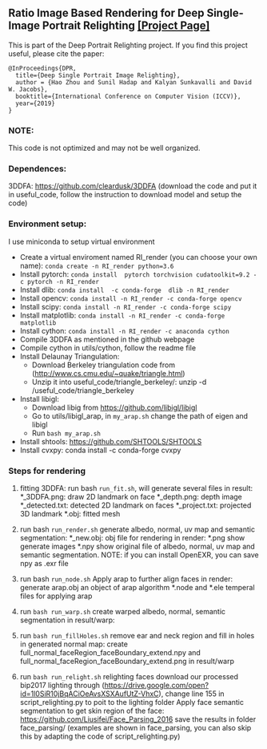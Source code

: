 <!--<h3><b>Data PrepareR</b></h3>-->
## <b>Ratio Image Based Rendering for Deep Single-Image Portrait Relighting</b> [[Project Page]](http://zhhoper.github.io/dpr.html) <br>
This is part of the Deep Portrait Relighting project. If you find this project useful, please cite the paper:
```
@InProceedings{DPR, 
  title={Deep Single Portrait Image Relighting},
  author = {Hao Zhou and Sunil Hadap and Kalyan Sunkavalli and David W. Jacobs},
  booktitle={International Conference on Computer Vision (ICCV)},
  year={2019}
}
```

### NOTE:
This code is not optimized and may not be well organized. 

### Dependences:
3DDFA: https://github.com/cleardusk/3DDFA (download the code and put it in useful_code, follow the instruction to download model and setup the code)

### Environment setup:
I use miniconda to setup virtual environment
* Create a virtual enviroment named RI_render (you can choose your own name): `conda create -n RI_render python=3.6`
* Install pytorch: `conda install  pytorch torchvision cudatoolkit=9.2 -c pytorch -n RI_render`
* Install dlib: `conda install  -c conda-forge  dlib -n RI_render`
* Install opencv: `conda install -n RI_render -c conda-forge opencv`
* Install scipy: `conda install -n RI_render -c conda-forge scipy`
* Install matplotlib: `conda install -n RI_render -c conda-forge matplotlib`
* Install cython: `conda install -n RI_render -c anaconda cython`
* Compile 3DDFA as mentioned in the github webpage
* Compile cython in utils/cython, follow the readme file
* Install Delaunay Triangulation:
    * Download Berkeley triangulation code from (http://www.cs.cmu.edu/~quake/triangle.html)
    * Unzip it into useful_code/triangle_berkeley/: unzip <path to the zip file> -d <path to the root>/useful_code/triangle_berkeley
* Install libigl: 
    * Download libig from https://github.com/libigl/libigl
    * Go to utils/libigl_arap, in `my_arap.sh` change the path of eigen and libigl
    * Run `bash my_arap.sh`
* Install shtools: https://github.com/SHTOOLS/SHTOOLS
* Install cvxpy: conda install -c conda-forge cvxpy

### Steps for rendering
1.  fitting 3DDFA: run bash `run_fit.sh`, will generate several files in result:
        *_3DDFA.png: draw 2D landmark on face
        *_depth.png: depth image
        *_detected.txt: detected 2D landmark on faces
        *_project.txt: projected 3D landmark
        *.obj: fitted mesh

2.  run bash `run_render.sh`
         generate albedo, normal, uv map and semantic segmentation:
         *_new.obj: obj file for rendering
         in render:
         *.png show generate images
         *.npy show original file of albedo, normal, uv map and semantic segmentation. NOTE: if you can install OpenEXR, you can save npy as .exr file

3.  run bash `run_node.sh`
         Apply arap to further align faces
         in render:
         generate arap.obj an object of arap algorithm
         *.node and *.ele temperal files for applying arap

         
4.  run `bash run_warp.sh`
         create warped albedo, normal, semantic segmentation in result/warp:
         
5.  run `bash run_fillHoles.sh`
         remove ear and neck region and fill in holes in generated normal map:
         create full_normal_faceRegion_faceBoundary_extend.npy and full_normal_faceRegion_faceBoundary_extend.png in result/warp

6.  run `bash run_relight.sh`
         relighting faces
         download our processed bip2017 lighting through (https://drive.google.com/open?id=1l0SiR10jBqACiOeAvsXSXAufUtZ-VhxC), change line 155 in script_relighting.py to poit to the lighting folder 
         Apply face semantic segmentation to get skin region of the face: https://github.com/Liusifei/Face_Parsing_2016 save the results in folder face_parsing/ (examples are shown in face_parsing, you can also skip this by adapting the code of script_relighting.py)
